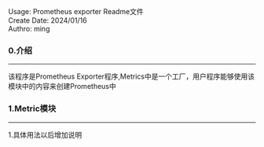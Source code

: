 Usage: Prometheus exporter Readme文件  
Create Date: 2024/01/16  
Authro: ming   

### 0.介绍
---
该程序是Prometheus Exporter程序,Metrics中是一个工厂，用户程序能够使用该模块中的内容来创建Prometheus中

### 1.Metric模块
---
1.具体用法以后增加说明
